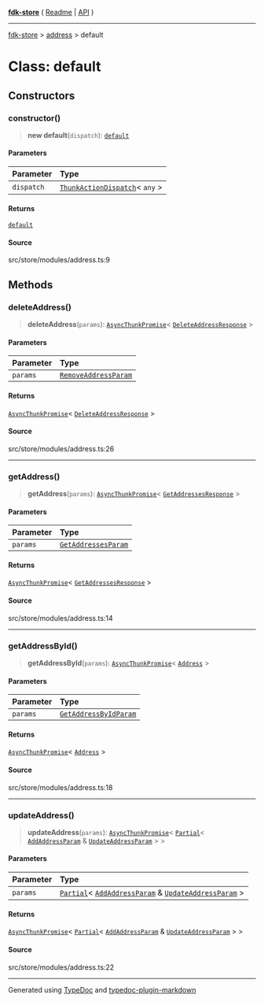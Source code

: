[**fdk-store**](../../README.md) ( [Readme](../../README.md) \| [API](../../API.md) )

---

[fdk-store](../../API.md) > [address](../README.md) > default

# Class: default

## Constructors

### constructor()

> **new default**(`dispatch`): [`default`](class.default.md)

#### Parameters

| Parameter  | Type                                                                                                     |
| :--------- | :------------------------------------------------------------------------------------------------------- |
| `dispatch` | [`ThunkActionDispatch`](../../theme/internal_/type-aliases/type-alias.ThunkActionDispatch.md)\< `any` \> |

#### Returns

[`default`](class.default.md)

#### Source

src/store/modules/address.ts:9

## Methods

### deleteAddress()

> **deleteAddress**(`params`): [`AsyncThunkPromise`](../../theme/internal_/type-aliases/type-alias.AsyncThunkPromise.md)\< [`DeleteAddressResponse`](../internal_/type-aliases/type-alias.DeleteAddressResponse.md) \>

#### Parameters

| Parameter | Type                                                                               |
| :-------- | :--------------------------------------------------------------------------------- |
| `params`  | [`RemoveAddressParam`](../internal_/type-aliases/type-alias.RemoveAddressParam.md) |

#### Returns

[`AsyncThunkPromise`](../../theme/internal_/type-aliases/type-alias.AsyncThunkPromise.md)\< [`DeleteAddressResponse`](../internal_/type-aliases/type-alias.DeleteAddressResponse.md) \>

#### Source

src/store/modules/address.ts:26

---

### getAddress()

> **getAddress**(`params`): [`AsyncThunkPromise`](../../theme/internal_/type-aliases/type-alias.AsyncThunkPromise.md)\< [`GetAddressesResponse`](../internal_/type-aliases/type-alias.GetAddressesResponse.md) \>

#### Parameters

| Parameter | Type                                                                             |
| :-------- | :------------------------------------------------------------------------------- |
| `params`  | [`GetAddressesParam`](../internal_/type-aliases/type-alias.GetAddressesParam.md) |

#### Returns

[`AsyncThunkPromise`](../../theme/internal_/type-aliases/type-alias.AsyncThunkPromise.md)\< [`GetAddressesResponse`](../internal_/type-aliases/type-alias.GetAddressesResponse.md) \>

#### Source

src/store/modules/address.ts:14

---

### getAddressById()

> **getAddressById**(`params`): [`AsyncThunkPromise`](../../theme/internal_/type-aliases/type-alias.AsyncThunkPromise.md)\< [`Address`](../internal_/type-aliases/type-alias.Address.md) \>

#### Parameters

| Parameter | Type                                                                                 |
| :-------- | :----------------------------------------------------------------------------------- |
| `params`  | [`GetAddressByIdParam`](../internal_/type-aliases/type-alias.GetAddressByIdParam.md) |

#### Returns

[`AsyncThunkPromise`](../../theme/internal_/type-aliases/type-alias.AsyncThunkPromise.md)\< [`Address`](../internal_/type-aliases/type-alias.Address.md) \>

#### Source

src/store/modules/address.ts:18

---

### updateAddress()

> **updateAddress**(`params`): [`AsyncThunkPromise`](../../theme/internal_/type-aliases/type-alias.AsyncThunkPromise.md)\< [`Partial`](../internal_/type-aliases/type-alias.Partial.md)\< [`AddAddressParam`](../internal_/type-aliases/type-alias.AddAddressParam.md) & [`UpdateAddressParam`](../internal_/type-aliases/type-alias.UpdateAddressParam.md) \> \>

#### Parameters

| Parameter | Type                                                                                                                                                                                                                                |
| :-------- | :---------------------------------------------------------------------------------------------------------------------------------------------------------------------------------------------------------------------------------- |
| `params`  | [`Partial`](../internal_/type-aliases/type-alias.Partial.md)\< [`AddAddressParam`](../internal_/type-aliases/type-alias.AddAddressParam.md) & [`UpdateAddressParam`](../internal_/type-aliases/type-alias.UpdateAddressParam.md) \> |

#### Returns

[`AsyncThunkPromise`](../../theme/internal_/type-aliases/type-alias.AsyncThunkPromise.md)\< [`Partial`](../internal_/type-aliases/type-alias.Partial.md)\< [`AddAddressParam`](../internal_/type-aliases/type-alias.AddAddressParam.md) & [`UpdateAddressParam`](../internal_/type-aliases/type-alias.UpdateAddressParam.md) \> \>

#### Source

src/store/modules/address.ts:22

---

Generated using [TypeDoc](https://typedoc.org/) and [typedoc-plugin-markdown](https://www.npmjs.com/package/typedoc-plugin-markdown)
